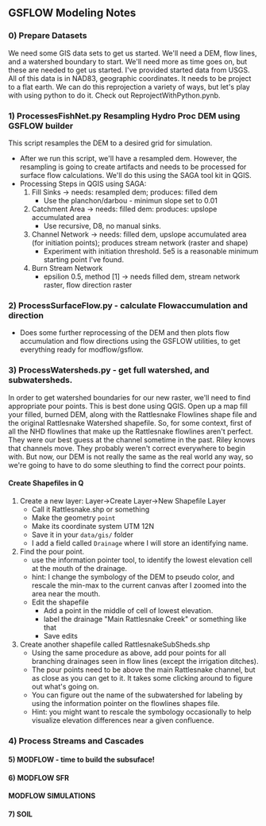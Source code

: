 ## GSFLOW Modeling Notes

### 0) Prepare Datasets
We need some GIS data sets to get us started.  We'll need a DEM, flow lines, and a watershed boundary to start.  We'll need more as time goes on, but these are needed to get us started.  I've provided started data from USGS.  All of this data is in NAD83, geographic coordinates.  It needs to be project to a flat earth.  We can do this reprojection a variety of ways, but let's play with using python to do it.  Check out ReprojectWithPython.pynb. 

### 1) ProcessesFishNet.py Resampling Hydro Proc DEM using GSFLOW builder
This script resamples the DEM to a desired grid for simulation. 
* After we run this script, we'll have a resampled dem.  However, the resampling is going to create artifacts and needs to be processed for surface flow calculations.  We'll do this using the SAGA tool kit in QGIS.
*  Processing Steps in QGIS using SAGA:
    1. Fill Sinks -> needs: resampled dem; produces: filled dem
       * Use the planchon/darbou - minimun slope set to 0.01
    2. Catchment Area -> needs: filled dem: produces: upslope accumulated area
       * Use recursive, D8, no manual sinks.
    3. Channel Network -> needs: filled dem, upslope accumulated area (for initiation points); produces stream network (raster and shape)
       * Experiment with initiation threshold.  5e5 is a reasonable minimum starting point I've found. 
    4. Burn Stream Network
       * epsilion 0.5, method [1] -> needs filled dem, stream network raster, flow direction raster


### 2) ProcessSurfaceFlow.py - calculate Flowaccumulation and direction
* Does some further reprocessing of the DEM and then plots flow accumulation and flow directions using the GSFLOW utilities, to get everything ready for modflow/gsflow.

### 3) ProcessWatersheds.py - get full watershed, and subwatersheds.
In order to get watershed boundaries for our new raster, we'll need to find appropriate pour points.  This is best done using QGIS.  Open up a map fill your filled, burned DEM, along with the Rattlesnake Flowlines shape file and the original Rattlesnake Watershed shapefile.  So, for some context, first of all the NHD flowlines that make up the Rattlesnake flowlines aren't perfect.  They were our best guess at the channel sometime in the past.  Riley knows that channels move.  They probably weren't correct everywhere to begin with.  But now, our DEM is not really the same as the real world any way, so we're going to have to do some sleuthing to find the correct pour points.  

#### Create Shapefiles in Q
1. Create a new layer: Layer->Create Layer->New Shapefile Layer
    * Call it Rattlesnake.shp or something
    * Make the geometry `point`
    * Make its coordinate system UTM 12N
    * Save it in your `data/gis/` folder
    * I add a field called `Drainage` where I will store an identifying name.
2. Find the pour point.
    * use the information pointer tool, to identify the lowest elevation cell at the mouth of the drainage.  
    * hint: I change the symbology of the DEM to pseudo color, and rescale the min-max to the current canvas after I zoomed into the area near the mouth.
    * Edit the shapefile
      * Add a point in the middle of cell of lowest elevation.
      * label the drainage "Main Rattlesnake Creek" or something like that
      * Save edits
3. Create another shapefile called RattlesnakeSubSheds.shp
    * Using the same procedure as above, add pour points for all branching drainages seen in flow lines (except the irrigation ditches).
    * The pour points need to be above the main Rattlesnake channel, but as close as you can get to it.  It takes some clicking around to figure out what's going on.
    * You can figure out the name of the subwatershed for labeling by using the information pointer on the flowlines shapes file.
    * Hint:  you might want to rescale the symbology occasionally to help visualize elevation differences near a given confluence.

### 4) Process Streams and Cascades

#### 5) MODFLOW - time to build the subsuface!

#### 6) MODFLOW SFR

#### MODFLOW SIMULATIONS

#### 7) SOIL
